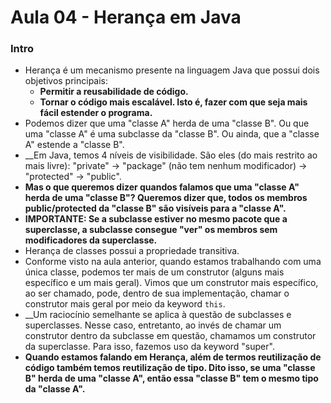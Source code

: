 # Aula 04 - Herança em Java

### Intro
* Herança é um mecanismo presente na linguagem Java que possui dois objetivos principais:
  * __Permitir a reusabilidade de código.__
  * __Tornar o código mais escalável. Isto é, fazer com que seja mais fácil estender o programa.__
* Podemos dizer que uma "classe A" herda de uma "classe B". Ou que uma "classe A" é uma subclasse da "classe B". Ou ainda, que a "classe A" estende a "classe B".
* __Em Java, temos 4 níveis de visibilidade. São eles (do mais restrito ao mais livre): "private" -> "package" (não tem nenhum modificador) -> "protected" -> "public".
* __Mas o que queremos dizer quandos falamos que uma "classe A" herda de uma "classe B"? Queremos dizer que, todos os membros public/protected da "classe B" são visíveis para a "classe A".__
* __IMPORTANTE: Se a subclasse estiver no mesmo pacote que a superclasse, a subclasse consegue "ver" os membros sem modificadores da superclasse.__
* Herança de classes possui a propriedade transitiva.
* Conforme visto na aula anterior, quando estamos trabalhando com uma única classe, podemos ter mais de um construtor (alguns mais específico e um mais geral). Vimos que um construtor mais específico, ao ser chamado, pode, dentro de sua implementação, chamar o construtor mais geral por meio da keyword ```this```. 
* __Um raciocínio semelhante se aplica à questão de subclasses e superclasses. Nesse caso, entretanto, ao invés de chamar um construtor dentro da subclasse em questão, chamamos um construtor da superclasse. Para isso, fazemos uso da keyword "super".
* __Quando estamos falando em Herança, além de termos reutilização de código também temos reutilização de tipo. Dito isso, se uma "classe B" herda de uma "classe A", então essa "classe B" tem o mesmo tipo da "classe A".__

